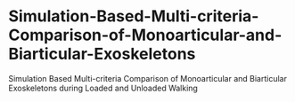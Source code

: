 # Simulation-Based-Multi-criteria-Comparison-of-Monoarticular-and-Biarticular-Exoskeletons
Simulation Based Multi-criteria Comparison of Monoarticular and Biarticular Exoskeletons during Loaded and Unloaded Walking
